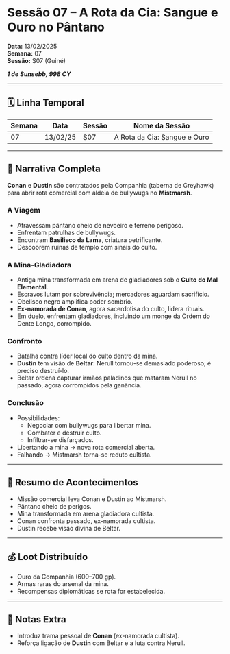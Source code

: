 # Sessão 07 – A Rota da Cia: Sangue e Ouro no Pântano  
**Data:** 13/02/2025  
**Semana:** 07  
**Sessão:** S07 (Guiné)  

***1 de Sunsebb, 998 CY***

---
## 🗓 Linha Temporal
| Semana | Data      | Sessão | Nome da Sessão               |
|--------|-----------|--------|-------------------------------|
| 07     | 13/02/25  | S07    | A Rota da Cia: Sangue e Ouro |

---

## 📖 Narrativa Completa
**Conan** e **Dustin** são contratados pela Companhia (taberna de Greyhawk) para abrir rota comercial com aldeia de bullywugs no **Mistmarsh**.  

### A Viagem
- Atravessam pântano cheio de nevoeiro e terreno perigoso.  
- Enfrentam patrulhas de bullywugs.  
- Encontram **Basilisco da Lama**, criatura petrificante.  
- Descobrem ruínas de templo com sinais do culto.  

### A Mina-Gladiadora
- Antiga mina transformada em arena de gladiadores sob o **Culto do Mal Elemental**.  
- Escravos lutam por sobrevivência; mercadores aguardam sacrifício.  
- Obelisco negro amplifica poder sombrio.  
- **Ex-namorada de Conan**, agora sacerdotisa do culto, lidera rituais.  
- Em duelo, enfrentam gladiadores, incluindo um monge da Ordem do Dente Longo, corrompido.  

### Confronto
- Batalha contra líder local do culto dentro da mina.  
- **Dustin** tem visão de **Beltar**: Nerull tornou-se demasiado poderoso; é preciso destruí-lo.  
- Beltar ordena capturar irmãos paladinos que mataram Nerull no passado, agora corrompidos pela ganância.  

### Conclusão
- Possibilidades:  
  - Negociar com bullywugs para libertar mina.  
  - Combater e destruir culto.  
  - Infiltrar-se disfarçados.  
- Libertando a mina → nova rota comercial aberta.  
- Falhando → Mistmarsh torna-se reduto cultista.  

---

## 🎲 Resumo de Acontecimentos
- Missão comercial leva Conan e Dustin ao Mistmarsh.  
- Pântano cheio de perigos.  
- Mina transformada em arena gladiadora cultista.  
- Conan confronta passado, ex-namorada cultista.  
- Dustin recebe visão divina de Beltar.  

---

## 💰 Loot Distribuído
- Ouro da Companhia (600–700 gp).  
- Armas raras do arsenal da mina.  
- Recompensas diplomáticas se rota for estabelecida.  

---

## 🧾 Notas Extra
- Introduz trama pessoal de **Conan** (ex-namorada cultista).  
- Reforça ligação de **Dustin** com Beltar e a luta contra Nerull.  
